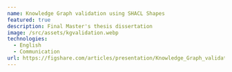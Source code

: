 ```yaml
---
name: Knowledge Graph validation using SHACL Shapes
featured: true
description: Final Master's thesis dissertation
image: /src/assets/kgvalidation.webp
technologies:
  - English
  - Communication
url: https://figshare.com/articles/presentation/Knowledge_Graph_validation_using_SHACL_Shapes_pptx/27111091?file=49427308
---
```

